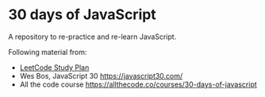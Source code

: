 # 30 days of JavaScript

A repository to re-practice and re-learn JavaScript.

Following material from:

- [LeetCode Study Plan](https://leetcode.com/studyplan/30-days-of-javascript/)
- Wes Bos, JavaScript 30 <https://javascript30.com/>
- All the code course <https://allthecode.co/courses/30-days-of-javascript>
